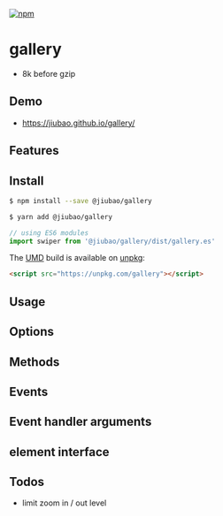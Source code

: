 [![npm][npm]][npm-url]

# gallery
* 8k before gzip

## Demo
* https://jiubao.github.io/gallery/

## Features

## Install
```sh
$ npm install --save @jiubao/gallery
```
```sh
$ yarn add @jiubao/gallery
```
```javascript
// using ES6 modules
import swiper from '@jiubao/gallery/dist/gallery.es'
```

The [UMD](https://github.com/umdjs/umd) build is available on [unpkg](https://unpkg.com):
```html
<script src="https://unpkg.com/gallery"></script>
```

## Usage

## Options

## Methods

## Events

## Event handler arguments

## element interface

## Todos
* limit zoom in / out level


[npm]: https://img.shields.io/npm/v/gallery.svg
[npm-url]: https://npmjs.com/package/gallery

